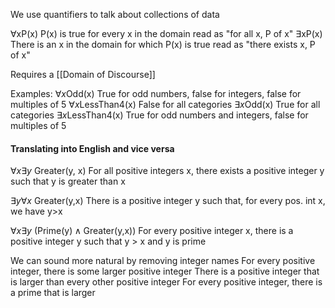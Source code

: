 We use quantifiers to talk about collections of data

$\forall$xP(x)
	P(x) is true for every x in the domain
		read as "for all x, P of x"
$\exists$xP(x)
	There is an x in the domain for which P(x) is true
		read as "there exists x, P of x"

Requires a [[Domain of Discourse]]

Examples:
	$\forall x\text{Odd(x)}$
		True for odd numbers, false for integers, false for multiples of 5
	$\forall x\text{LessThan4(x)}$
		False for all categories
	$\exists x\text{Odd(x)}$
		True for all categories
	$\exists x\text{LessThan4(x)}$
		True for odd numbers and integers, false for multiples of 5

#### Translating into English and vice versa

$\forall x\exists y\text{ Greater(y, x)}$
	For all positive integers x, there exists a positive integer y such that y is greater than x

$\exists y\forall x\text{ Greater(y,x)}$
	There is a positive integer y such that, for every pos. int x, we have y>x

$\forall x\exists y\text{ (Prime(y)}\land \text{Greater(y,x))}$
	For every positive integer x, there is a positive integer y such that y > x and y is prime

We can sound more natural by removing integer names
	For every positive integer, there is some larger positive integer
	There is a positive integer that is larger than every other positive integer
	For every positive integer, there is a prime that is larger
